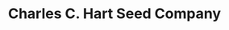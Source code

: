 ---
title: "Charles C. Hart Seed Company"
url: /wethersfield/charles-c-hart-seed-company/
shop: agrarian
---